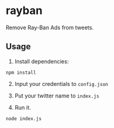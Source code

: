 # rayban

Remove Ray-Ban Ads from tweets.

## Usage

1. Install dependencies:

  ```
  npm install
  ```

2. Input your credentials to `config.json`

3. Put your twitter name to `index.js`

4. Run it.

  ```
  node index.js
  ```
